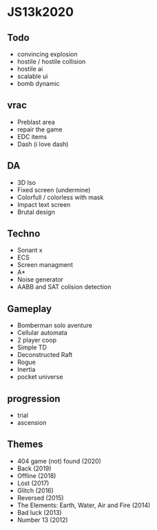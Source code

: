 # JS13k2020

## Todo

- convincing explosion
- hostile / hostile collision
- hostile ai
- scalable ui
- bomb dynamic 


## vrac

- Preblast area
- repair the game
- EDC items
- Dash (i love dash)

## DA

- 3D Iso
- Fixed screen (undermine)
- Colorfull / colorless with mask
- Impact text screen
- Brutal design 

## Techno

- Sonant x
- ECS
- Screen managment
- A*
- Noise generator
- AABB and SAT colision detection

## Gameplay

- Bomberman solo aventure
- Cellular automata
- 2 player coop
- Simple TD
- Deconstructed Raft
- Rogue
- Inertia
- pocket universe

## progression 

- trial
- ascension 


## Themes

- 404 game (not) found (2020)
- Back (2019)
- Offline (2018)
- Lost (2017)
- Glitch (2016)
- Reversed (2015)
- The Elements: Earth, Water, Air and Fire (2014)
- Bad luck (2013)
- Number 13 (2012)





